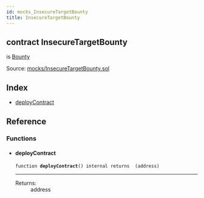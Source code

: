 ```yaml
---
id: mocks_InsecureTargetBounty
title: InsecureTargetBounty
---
```


<div class="contract-doc"><div class="contract"><h2 class="contract-header"><span class="contract-kind">contract</span> InsecureTargetBounty</h2><p class="base-contracts"><span>is</span> <a href="Bounty.html">Bounty</a></p><div class="source">Source: <a href="https://github.com/OpenZeppelin/zeppelin-solidity/blob/v1.6.0/contracts/mocks/InsecureTargetBounty.sol" target="_blank">mocks/InsecureTargetBounty.sol</a></div></div><div class="index"><h2>Index</h2><ul><li><a href="mocks_InsecureTargetBounty.html#deployContract">deployContract</a></li></ul></div><div class="reference"><h2>Reference</h2><div class="functions"><h3>Functions</h3><ul><li><div class="item function"><span id="deployContract" class="anchor-marker"></span><h4 class="name">deployContract</h4><div class="body"><code class="signature">function <strong>deployContract</strong><span>() </span><span>internal </span><span>returns  (address) </span></code><hr/><dl><dt><span class="label-return">Returns:</span></dt><dd>address</dd></dl></div></div></li></ul></div></div></div>
